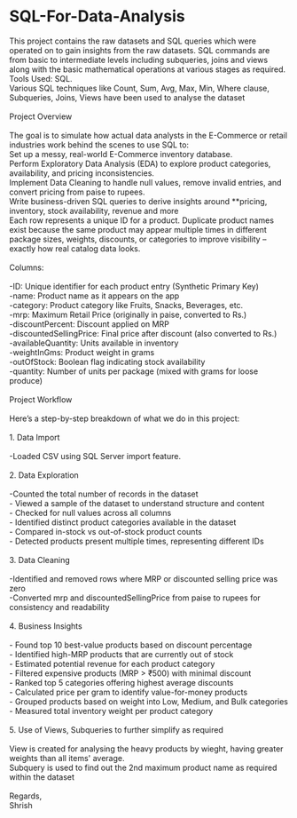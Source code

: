 # SQL-For-Data-Analysis
This project contains the raw datasets and SQL queries which were operated on to gain insights from the raw datasets. SQL commands are from basic to intermediate levels including subqueries, joins and views along with the basic mathematical operations at various stages as required.
<br>Tools Used: SQL.
<br>Various SQL techniques like Count, Sum, Avg, Max, Min, Where clause, Subqueries, Joins, Views have been used to analyse the dataset<br>
<br>Project Overview<br>
<br>The goal is to simulate how actual data analysts in the E-Commerce or retail industries work behind the scenes to use SQL to:
<br>Set up a messy, real-world E-Commerce inventory database.
<br>Perform Exploratory Data Analysis (EDA) to explore product categories, availability, and pricing inconsistencies.
<br>Implement Data Cleaning to handle null values, remove invalid entries, and convert pricing from paise to rupees.
<br>Write business-driven SQL queries to derive insights around **pricing, inventory, stock availability, revenue and more<br>
Each row represents a unique ID for a product. Duplicate product names exist because the same product may appear multiple times in different package sizes, weights, discounts, or categories to improve visibility – exactly how real catalog data looks.<br>
<br>Columns:<br>
<br>-ID: Unique identifier for each product entry (Synthetic Primary Key)
<br>-name: Product name as it appears on the app
<br>-category: Product category like Fruits, Snacks, Beverages, etc.
<br>-mrp: Maximum Retail Price (originally in paise, converted to Rs.)
<br>-discountPercent: Discount applied on MRP
<br>-discountedSellingPrice: Final price after discount (also converted to Rs.)
<br>-availableQuantity: Units available in inventory
<br>-weightInGms: Product weight in grams
<br>-outOfStock: Boolean flag indicating stock availability
<br>-quantity: Number of units per package (mixed with grams for loose produce)<br>
<br>Project Workflow<br>
<br>Here’s a step-by-step breakdown of what we do in this project:<br>
<br>1. Data Import<br>
<br>-Loaded CSV using SQL Server import feature.<br>
<br>2. Data Exploration<br>
<br>-Counted the total number of records in the dataset
<br>- Viewed a sample of the dataset to understand structure and content
<br>- Checked for null values across all columns
<br>- Identified distinct product categories available in the dataset
<br>- Compared in-stock vs out-of-stock product counts
<br>- Detected products present multiple times, representing different IDs<br>
<br>3. Data Cleaning<br>
<br>-Identified and removed rows where MRP or discounted selling price was zero
<br>-Converted mrp and discountedSellingPrice from paise to rupees for consistency and readability<br>
<br>4. Business Insights<br>
<br>- Found top 10 best-value products based on discount percentage
<br>- Identified high-MRP products that are currently out of stock
<br>- Estimated potential revenue for each product category
<br>- Filtered expensive products (MRP > ₹500) with minimal discount
<br>- Ranked top 5 categories offering highest average discounts
<br>- Calculated price per gram to identify value-for-money products
<br>- Grouped products based on weight into Low, Medium, and Bulk categories
<br>- Measured total inventory weight per product category<br>
<br>5. Use of Views, Subqueries to further simplify as required<br>
<br>View is created for analysing the heavy products by wieght, having greater weights than all items' average.
<br>Subquery is used to find out the 2nd maximum product name as required within the dataset
<br><br>Regards,
<br>Shrish
